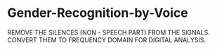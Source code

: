 # Gender-Recognition-by-Voice
REMOVE THE SILENCES (NON - SPEECH PART) FROM THE SIGNALS. CONVERT THEM TO FREQUENCY DOMAIN FOR DIGITAL ANALYSIS.
